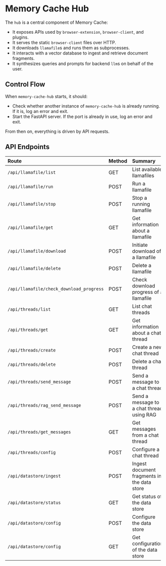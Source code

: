 # Memory Cache Hub

The `hub` is a central component of Memory Cache:

- It exposes APIs used by `browser-extension`, `browser-client`, and plugins.
- It serves the static `browser-client` files over HTTP.
- It downloads `llamafile`s and runs them as subprocesses.
- It interacts with a vector database to ingest and retrieve document fragments.
- It synthesizes queries and prompts for backend `llm`s on behalf of the user.

## Control Flow

When `memory-cache-hub` starts, it should:
- Check whether another instance of `memory-cache-hub` is already running. If it is, log an error and exit.
- Start the FastAPI server. If the port is already in use, log an error and exit.

From then on, everything is driven by API requests.

## API Endpoints

| Route                                    | Method | Summary                                     |
|:-----------------------------------------|:-------|:--------------------------------------------|
| `/api/llamafile/list`                    | GET    | List available llamafiles                   |
| `/api/llamafile/run`                     | POST   | Run a llamafile                             |
| `/api/llamafile/stop`                    | POST   | Stop a running llamafile                    |
| `/api/llamafile/get`                     | GET    | Get information about a llamafile           |
| `/api/llamafile/download`                | POST   | Initiate download of a llamafile            |
| `/api/llamafile/delete`                  | POST   | Delete a llamafile                          |
| `/api/llamafile/check_download_progress` | POST   | Check download progress of a llamafile      |
| `/api/threads/list`                      | GET    | List chat threads                           |
| `/api/threads/get`                       | GET    | Get information about a chat thread         |
| `/api/threads/create`                    | POST   | Create a new chat thread                    |
| `/api/threads/delete`                    | POST   | Delete a chat thread                        |
| `/api/threads/send_message`              | POST   | Send a message to a chat thread             |
| `/api/threads/rag_send_message`          | POST   | Send a message to a chat thread using RAG   |
| `/api/threads/get_messages`              | GET    | Get messages from a chat thread             |
| `/api/threads/config`                    | POST   | Configure a chat thread                     |
| `/api/datastore/ingest`                  | POST   | Ingest document fragments in the data store |
| `/api/datastore/status`                  | GET    | Get status of the data store                |
| `/api/datastore/config`                  | POST   | Configure the data store                    |
| `/api/datastore/config`                  | GET    | Get configuration of the data store         |














